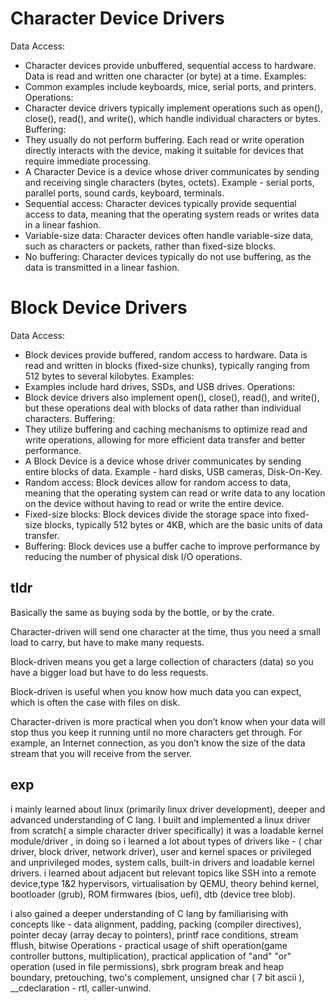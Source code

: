 # Character Device Drivers

Data Access:

- Character devices provide unbuffered, sequential access to hardware. Data is read and written one character (or byte) at a time.
  Examples:
- Common examples include keyboards, mice, serial ports, and printers.
  Operations:
- Character device drivers typically implement operations such as open(), close(), read(), and write(), which handle individual characters or bytes.
  Buffering:
- They usually do not perform buffering. Each read or write operation directly interacts with the device, making it suitable for devices that require immediate processing.
- A Character Device is a device whose driver communicates by sending and receiving single characters (bytes, octets). Example - serial ports, parallel ports, sound cards, keyboard, terminals.
- Sequential access: Character devices typically provide sequential access to data, meaning that the operating system reads or writes data in a linear fashion.
- Variable-size data: Character devices often handle variable-size data, such as characters or packets, rather than fixed-size blocks.
- No buffering: Character devices typically do not use buffering, as the data is transmitted in a linear fashion.

# Block Device Drivers

Data Access:

- Block devices provide buffered, random access to hardware. Data is read and written in blocks (fixed-size chunks), typically ranging from 512 bytes to several kilobytes.
  Examples:
- Examples include hard drives, SSDs, and USB drives.
  Operations:
- Block device drivers also implement open(), close(), read(), and write(), but these operations deal with blocks of data rather than individual characters.
  Buffering:
- They utilize buffering and caching mechanisms to optimize read and write operations, allowing for more efficient data transfer and better performance.
- A Block Device is a device whose driver communicates by sending entire blocks of data. Example - hard disks, USB cameras, Disk-On-Key.
- Random access: Block devices allow for random access to data, meaning that the operating system can read or write data to any location on the device without having to read or write the entire device.
- Fixed-size blocks: Block devices divide the storage space into fixed-size blocks, typically 512 bytes or 4KB, which are the basic units of data transfer.
- Buffering: Block devices use a buffer cache to improve performance by reducing the number of physical disk I/O operations.

## tldr

Basically the same as buying soda by the bottle, or by the crate.

Character-driven will send one character at the time, thus you need a small load to carry, but have to make many requests.

Block-driven means you get a large collection of characters (data) so you have a bigger load but have to do less requests.

Block-driven is useful when you know how much data you can expect, which is often the case with files on disk.

Character-driven is more practical when you don’t know when your data will stop thus you keep it running until no more characters get through. For example, an Internet connection, as you don’t know the size of the data stream that you will receive from the server.

## exp

i mainly learned about linux (primarily linux driver development), deeper and
advanced understanding of C lang. I built and implemented a linux driver from
scratch( a simple character driver specifically) it was a loadable kernel
module/driver , in doing so i learned a lot about types of drivers like - (
char driver, block driver, network driver), user and kernel spaces or
privileged and unprivileged modes, system calls, built-in drivers and loadable
kernel drivers. i learned about adjacent but relevant topics like SSH into a
remote device,type 1&2 hypervisors, virtualisation by QEMU, theory behind kernel, bootloader (grub),
ROM firmwares (bios, uefi), dtb (device tree blob).

i also gained a deeper understanding of C lang by familiarising with concepts
like - data alignment, padding, packing (compiler directives), pointer decay (array decay to pointers),
printf race conditions, stream fflush, bitwise Operations - practical usage of shift operation(game
controller buttons, multiplication), practical application of "and" "or"
operation (used in file permissions), sbrk program break and heap boundary,
pretouching, two's complement, unsigned char ( 7 bit ascii ), \_\_cdeclaration - rtl, caller-unwind.
